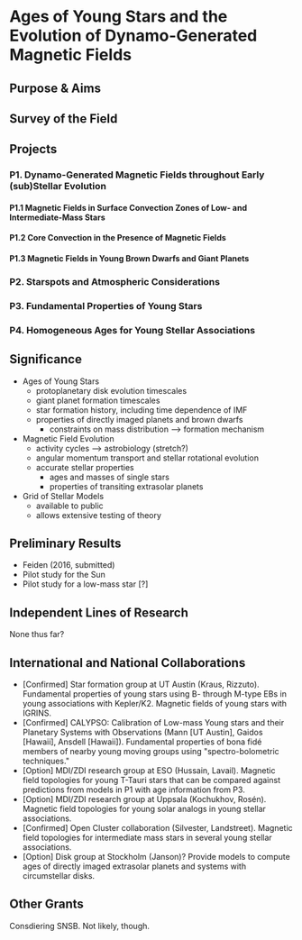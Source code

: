 # Ages of Young Stars and the Evolution of Dynamo-Generated Magnetic Fields

## Purpose & Aims

## Survey of the Field

## Projects

### P1. Dynamo-Generated Magnetic Fields throughout Early (sub)Stellar Evolution

#### P1.1 Magnetic Fields in Surface Convection Zones of Low- and Intermediate-Mass Stars

#### P1.2 Core Convection in the Presence of Magnetic Fields

#### P1.3 Magnetic Fields in Young Brown Dwarfs and Giant Planets

### P2. Starspots and Atmospheric Considerations

### P3. Fundamental Properties of Young Stars

### P4. Homogeneous Ages for Young Stellar Associations


## Significance
  - Ages of Young Stars
    - protoplanetary disk evolution timescales
    - giant planet formation timescales
    - star formation history, including time dependence of IMF
    - properties of directly imaged planets and brown dwarfs
      - constraints on mass distribution --> formation mechanism
  - Magnetic Field Evolution
    - activity cycles --> astrobiology (stretch?)
    - angular momentum transport and stellar rotational evolution
    - accurate stellar properties
      - ages and masses of single stars
      - properties of transiting extrasolar planets
  - Grid of Stellar Models
    - available to public
    - allows extensive testing of theory

## Preliminary Results
  - Feiden (2016, submitted)
  - Pilot study for the Sun 
  - Pilot study for a low-mass star [?]

## Independent Lines of Research
None thus far?

## International and National Collaborations
  - [Confirmed] Star formation group at UT Austin (Kraus, Rizzuto). Fundamental properties of young stars using B- through M-type EBs in young associations with Kepler/K2. Magnetic fields of young stars with IGRINS.
  - [Confirmed] CALYPSO: Calibration of Low-mass Young stars and their Planetary Systems with Observations (Mann [UT Austin], Gaidos [Hawaii], Ansdell [Hawaii]). Fundamental properties of bona fidé members of nearby young moving groups using "spectro-bolometric techniques."
  - [Option] MDI/ZDI research group at ESO (Hussain, Lavail). Magnetic field topologies for young T-Tauri stars that can be compared against predictions from models in P1 with age information from P3.
  - [Option] MDI/ZDI research group at Uppsala (Kochukhov, Rosén). Magnetic field topologies for young solar analogs in young stellar associations.
  - [Confirmed] Open Cluster collaboration (Silvester, Landstreet). Magnetic field topologies for intermediate mass stars in several young stellar associations.
  - [Option] Disk group at Stockholm (Janson)? Provide models to compute ages of directly imaged extrasolar planets and systems with circumstellar disks.

## Other Grants
Consdiering SNSB. Not likely, though.
